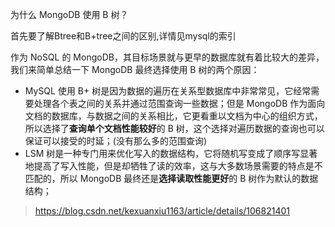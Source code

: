 为什么 MongoDB 使用 B 树？

首先要了解Btree和B+tree之间的区别,详情见mysql的索引

作为 NoSQL 的 MongoDB，其目标场景就与更早的数据库就有着比较大的差异，我们来简单总结一下 MongoDB 最终选择使用 B 树的两个原因：

- MySQL 使用 B+ 树是因为数据的遍历在关系型数据库中非常常见，它经常需要处理各个表之间的关系并通过范围查询一些数据；但是 MongoDB 作为面向文档的数据库，与数据之间的关系相比，它更看重以文档为中心的组织方式，所以选择了**查询单个文档性能较好**的 B 树，这个选择对遍历数据的查询也可以保证可以接受的时延；(没有那么多的范围查询)
- LSM 树是一种专门用来优化写入的数据结构，它将随机写变成了顺序写显著地提高了写入性能，但是却牺牲了读的效率，这与大多数场景需要的特点是不匹配的，所以 MongoDB 最终还是**选择读取性能更好**的 B 树作为默认的数据结构；

> https://blog.csdn.net/kexuanxiu1163/article/details/106821401